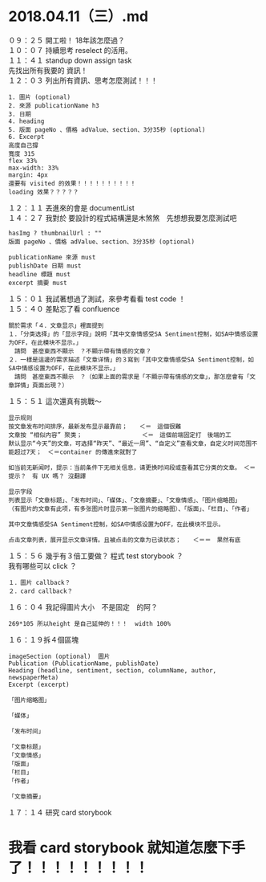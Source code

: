 # 2018.04.11（三）.md

０９：２５ 開工啦！ 18年該怎麼過？  
１０：０７ 持續思考 reselect 的活用。  
１１：４１ standup down assign task  
先找出所有我要的 資訊！   
１２：０３ 列出所有資訊、思考怎麼測試！！！  

```
1. 圖片 (optional)
2. 來源 publicationName h3
3. 日期
4. heading
5. 版面 pageNo 、價格 adValue、section、3分35秒 (optional)
6. Excerpt
高度自己撐
寬度 315
flex 33%
max-width: 33%
margin: 4px
還要有 visited 的效果！！！！！！！！！！
loading 效果？？？？？
```
１２：１１ 丟進來的會是 documentList  
１４：２７ 我對於 要設計的程式結構還是木煞煞　先想想我要怎麼測試吧  
```
hasImg ? thumbnailUrl : ""
版面 pageNo 、價格 adValue、section、3分35秒 (optional)

publicationName 來源 must
publishDate 日期 must
headline 標題 must
excerpt 摘要 must

```

１５：０１ 我試著想過了測試，來參考看看 test code ！  
１５：４０ 差點忘了看 confluence  

```
關於需求「４．文章显示」裡面提到
１．「分类选择」的「显示字段」說明「其中文章情感受SA Sentiment控制，如SA中情感设置为OFF，在此模块不显示。」
　請問　甚麼東西不顯示　？不顯示帶有情感的文章？
２．一樣是這邊的需求描述「文章详情」的３寫到「其中文章情感受SA Sentiment控制，如SA中情感设置为OFF，在此模块不显示。」
　請問　甚麼東西不顯示　？（如果上面的需求是「不顯示帶有情感的文章」，那怎麼會有「文章詳情」頁面出現？）
```

１５：５１ 這次還真有挑戰～  
```
显示规则
按文章发布时间排序，最新发布显示最靠前；　　＜＝　這個很難
文章按 “相似内容” 聚类；　　　　　　　　　　＜＝　這個前端固定打　後端的工
默认显示“今天”的文章，可选择“昨天”、“最近一周”、“自定义”查看文章，自定义时间范围不能超过7天；　＜＝container 的傳進來就對了

如当前无新闻时，提示：当前条件下无相关信息，请更换时间段或查看其它分类的文章。　＜＝　提示？　有 UX 嗎？ 沒翻譯

显示字段
列表显示「文章标题」、「发布时间」、「媒体」、「文章摘要」、「文章情感」、「图片缩略图」
（有图片的文章有此项，有多张图片时显示第一张图片的缩略图）、「版面」、「栏目」、「作者」

其中文章情感受SA Sentiment控制，如SA中情感设置为OFF，在此模块不显示。

点击文章列表，展开显示文章详情。且被点击的文章为已读状态；　　＜＝＝　果然有底
```

１５：５６ 幾乎有３倍工要做？ 程式 test storybook ？  
我有哪些可以 click ？  
```
１．圖片 callback？
２．card callback？
```

１６：０４ 我記得圖片大小　不是固定　的阿？  
```
269*105 所以height 是自己延伸的！！！  width 100%
```

１６：１９拆４個區塊  
```
imageSection (optional)  圖片
Publication (PublicationName, publishDate)
Heading (headline, sentiment, section, columnName, author, newspaperMeta)
Excerpt (excerpt)

「图片缩略图」

「媒体」

「发布时间」

「文章标题」
「文章情感」
「版面」
「栏目」
「作者」

「文章摘要」
```

１７：１４ 研究 card storybook  


# 我看 card storybook 就知道怎麼下手了！！！！！！！！！
